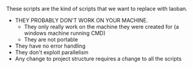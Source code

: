 These scripts are the kind of scripts that we want to replace with laoban.

* THEY PROBABLY DON'T WORK ON YOUR MACHINE.
    * They only really work on the machine they were created for (a windows machine running CMD)
    * They are not portable
* They have no error handling
* They don't exploit parallelism
* Any change to project structure requires a change to all the scripts

